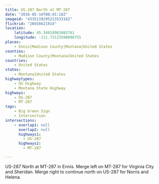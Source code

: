 ```yaml
---
title: US-287 North at MT-287
date: "2016-05-14T08:45:18Z"
imageid: "4335119295213533182"
flickrid: "26656621914"
location:
    latitude: 45.34918962085761
    longitude: -111.73123598098755
places:
    - Ennis|Madison County|Montana|United States
counties:
    - Madison County|Montana|United States
countries:
    - United States
states:
    - Montana|United States
highwaytypes:
    - US Highway
    - Montana State Highway
highways:
    - US-287
    - MT-287
tags:
    - Big Green Sign
    - Intersection
intersections:
    - overlap1: null
      overlap2: null
      highways1:
        - US-287
      highways2:
        - MT-287

---
```

US-287 North at MT-287 in Ennis.  Merge left on MT-287 for Virginia City and Sheridan.  Merge right to continue north on US-287 for Norris and Helena.